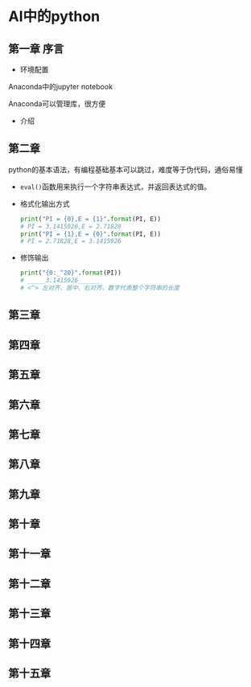 # AI中的python

## 第一章 序言

- 环境配置

Anaconda中的jupyter notebook

Anaconda可以管理库，很方便

- 介绍



## 第二章

python的基本语法，有编程基础基本可以跳过，难度等于伪代码，通俗易懂

- `eval()`函数用来执行一个字符串表达式，并返回表达式的值。

- 格式化输出方式

  ```python
  print("PI = {0},E = {1}".format(PI, E))
  # PI = 3.1415926,E = 2.71828
  print("PI = {1},E = {0}".format(PI, E))
  # PI = 2.71828,E = 3.1415926
  ```

- 修饰输出

  ```python
  print("{0:_^20}".format(PI))
  # _____3.1415926______
  # <^> 左对齐、居中、右对齐、数字代表整个字符串的长度
  ```

  





## 第三章

## 第四章

## 第五章

## 第六章

## 第七章

## 第八章

## 第九章

## 第十章

## 第十一章


## 第十二章


## 第十三章


## 第十四章

## 第十五章